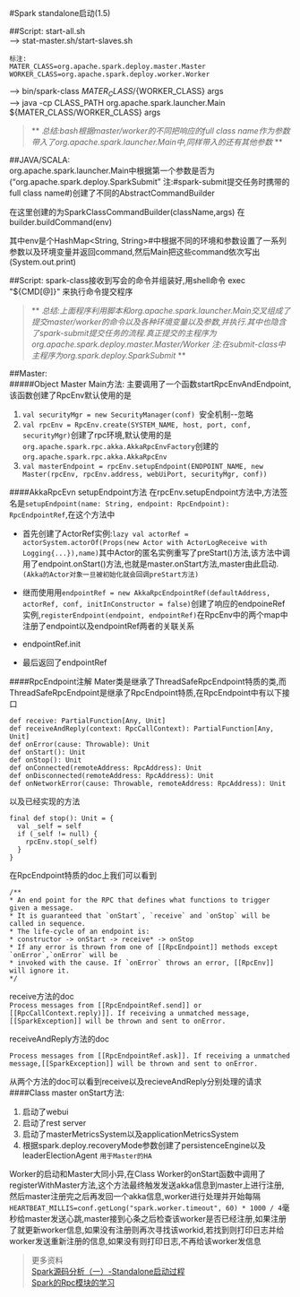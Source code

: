 #Spark standalone启动(1.5)

##Script:
start-all.sh  
--> stat-master.sh/start-slaves.sh  

	标注:
	MATER_CLASS=org.apache.spark.deploy.master.Master  
	WORKER_CLASS=org.apache.spark.deploy.worker.Worker   
	
--> bin/spark-class ${MATER_CLASS}/${WORKER_CLASS} args  
--> java -cp CLASS_PATH org.apache.spark.launcher.Main ${MATER_CLASS/WORKER_CLASS} args  

> ** *总结:bash根据master/worker的不同把响应的full class name作为参数带入了org.apache.spark.launcher.Main中,同样带入的还有其他参数* **

##JAVA/SCALA:  
org.apache.spark.launcher.Main中根据第一个参数是否为(“org.apache.spark.deploy.SparkSubmit” 注:#spark-submit提交任务时携带的full class name#)创建了不同的AbstractCommandBuilder  

在这里创建的为SparkClassCommandBuilder(className,args) 在builder.buildCommand(env)  

其中env是个HashMap<String, String>#中根据不同的环境和参数设置了一系列参数以及环境变量并返回command,然后Main把这些command依次写出(System.out.print)

##Script:
spark-class接收到写会的命令并组装好,用shell命令  exec "${CMD[@]}"  来执行命令提交程序

> ** *总结:上面程序利用脚本和org.apache.spark.launcher.Main交叉组成了提交master/worker的命令以及各种环境变量以及参数,并执行.其中也隐含了spark-submit提交任务的流程.真正提交的主程序为org.apache.spark.deploy.master.Master/Worker
注:在submit-class中主程序为org.spark.deploy.SparkSubmit* **

##Master:  
#####Object Master Main方法:
主要调用了一个函数startRpcEnvAndEndpoint,该函数创建了RpcEnv默认使用的是   
1. `val securityMgr = new SecurityManager(conf) `安全机制--忽略  
2. `val rpcEnv = RpcEnv.create(SYSTEM_NAME, host, port, conf, securityMgr)`创建了rpc环境,默认使用的是`org.apache.spark.rpc.akka.AkkaRpcEnvFactory`创建的`org.apache.spark.rpc.akka.AkkaRpcEnv`  
3. `val masterEndpoint = rpcEnv.setupEndpoint(ENDPOINT_NAME,
      new Master(rpcEnv, rpcEnv.address, webUiPort, securityMgr, conf))`   


####AkkaRpcEvn setupEndpoint方法
在rpcEnv.setupEndpoint方法中,方法签名是`setupEndpoint(name: String, endpoint: RpcEndpoint): RpcEndpointRef`,在这个方法中   

- 首先创建了ActorRef实例:`lazy val actorRef = actorSystem.actorOf(Props(new Actor with ActorLogReceive with Logging{...}),name)`其中Actor的匿名实例重写了preStart()方法,该方法中调用了endpoint.onStart()方法,也就是master.onStart方法,master由此启动. ``(Akka的Actor对象一旦被初始化就会回调preStart方法) ``

- 继而使用用`endpointRef = new AkkaRpcEndpointRef(defaultAddress, actorRef, conf, initInConstructor = false)`创建了响应的endpoineRef实例,`registerEndpoint(endpoint, endpointRef)`在RpcEnv中的两个map中注册了endpoint以及endpointRef两者的关联关系  

- endpointRef.init

- 最后返回了endpointRef 

####RpcEndpoint注解
Mater类是继承了ThreadSafeRpcEndpoint特质的类,而ThreadSafeRpcEndpoint是继承了RpcEndpoint特质,在RpcEndpoint中有以下接口  
      

	def receive: PartialFunction[Any, Unit]
	def receiveAndReply(context: RpcCallContext): PartialFunction[Any, Unit]
	def onError(cause: Throwable): Unit
	def onStart(): Unit
	def onStop(): Unit
	def onConnected(remoteAddress: RpcAddress): Unit
	def onDisconnected(remoteAddress: RpcAddress): Unit
	def onNetworkError(cause: Throwable, remoteAddress: RpcAddress): Unit
      
以及已经实现的方法
	
	final def stop(): Unit = {
      val _self = self
      if (_self != null) {
        rpcEnv.stop(_self)
      }
    }
在RpcEndpoint特质的doc上我们可以看到

	/**
	* An end point for the RPC that defines what functions to trigger given a message.
 	* It is guaranteed that `onStart`, `receive` and `onStop` will be called in sequence.
 	* The life-cycle of an endpoint is:
 	* constructor -> onStart -> receive* -> onStop
 	* If any error is thrown from one of [[RpcEndpoint]] methods except `onError`,`onError` will be
 	* invoked with the cause. If `onError` throws an error, [[RpcEnv]] will ignore it.
	*/

receive方法的doc  
`Process messages from [[RpcEndpointRef.send]] or [[RpcCallContext.reply)]]. If receiving a unmatched message, [[SparkException]] will be thrown and sent to onError.`

receiveAndReply方法的doc
	
`Process messages from [[RpcEndpointRef.ask]]. If receiving a unmatched message,[[SparkException]] will be thrown and sent to onError.`

从两个方法的doc可以看到receive以及recieveAndReply分别处理的请求
####Class master onStart方法:

1. 启动了webui
2. 启动了rest server
3. 启动了masterMetricsSystem以及applicationMetricsSystem
4. 根据spark.deploy.recoveryMode参数创建了persistenceEngine以及leaderElectionAgent `用于Master的HA`

Worker的启动和Master大同小异,在Class Worker的onStart函数中调用了registerWithMaster方法,这个方法最终触发发送akka信息到master上进行注册,然后master注册完之后再发回一个akka信息,worker进行处理并开始每隔`HEARTBEAT_MILLIS=conf.getLong("spark.worker.timeout", 60) * 1000 / 4`毫秒给master发送心跳,master接到心条之后检查该worker是否已经注册,如果注册了就更新worker信息,如果没有注册则再次寻找该workid,若找到则打印日志并给worker发送重新注册的信息,如果没有则打印日志,不再给该worker发信息

>更多资料  
>[Spark源码分析（一）-Standalone启动过程](http://www.cnblogs.com/tovin/p/3858065.html?utm_source=tuicool&utm_medium=referral)  
>[Spark的Rpc模块的学习](http://www.cnblogs.com/gaoxing/p/4805943.html)
	
